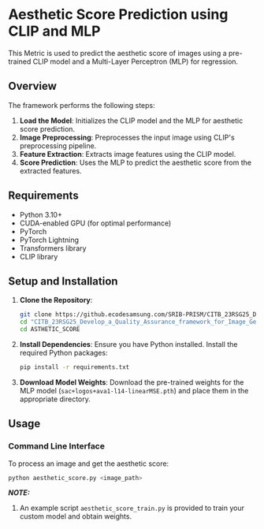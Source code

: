 # Aesthetic Score Prediction using CLIP and MLP

This Metric is used to predict the aesthetic score of images using a pre-trained CLIP model and a Multi-Layer Perceptron (MLP) for regression.

## Overview

The framework performs the following steps:
1. **Load the Model**: Initializes the CLIP model and the MLP for aesthetic score prediction.
2. **Image Preprocessing**: Preprocesses the input image using CLIP's preprocessing pipeline.
3. **Feature Extraction**: Extracts image features using the CLIP model.
4. **Score Prediction**: Uses the MLP to predict the aesthetic score from the extracted features.

## Requirements

- Python 3.10+
- CUDA-enabled GPU (for optimal performance)
- PyTorch
- PyTorch Lightning
- Transformers library
- CLIP library

## Setup and Installation

1. **Clone the Repository**:
    ```bash
    git clone https://github.ecodesamsung.com/SRIB-PRISM/CITB_23RSG25_Develop_a_Quality_Assurance_framework_for_Image_Generation_Models
    cd "CITB_23RSG25_Develop_a_Quality_Assurance_framework_for_Image_Generation_Models"
    cd ASTHETIC_SCORE
    ```

2. **Install Dependencies**:
    Ensure you have Python installed. Install the required Python packages:
    ```bash
    pip install -r requirements.txt
    ```

3. **Download Model Weights**:
    Download the pre-trained weights for the MLP model (`sac+logos+ava1-l14-linearMSE.pth`) and place them in the appropriate directory.

## Usage

### Command Line Interface

To process an image and get the aesthetic score:
```bash
python aesthetic_score.py <image_path>
```

**_NOTE:_** 

1. An example script `aesthetic_score_train.py` is provided to train your custom model and obtain weights.
